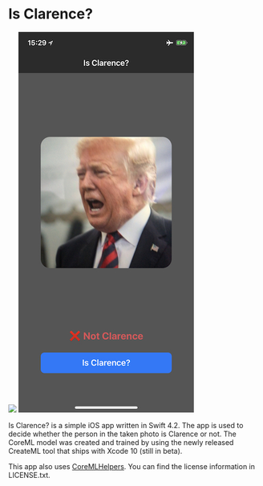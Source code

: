 # Is Clarence?
<img src="http://forthebadge.com/images/badges/made-with-swift.svg" height="30">

<img src="scr.jpeg">

Is Clarence? is a simple iOS app written in Swift 4.2. The app is used to decide whether the person in the taken photo is Clarence or not. The CoreML model was created and trained by using the newly released CreateML tool that ships with Xcode 10 (still in beta).

This app also uses [CoreMLHelpers](https://github.com/hollance/CoreMLHelpers). You can find the license information in LICENSE.txt.
